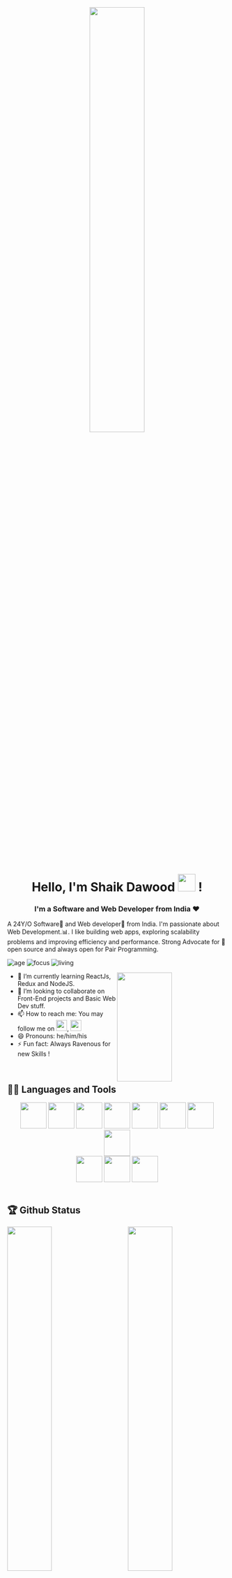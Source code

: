 <div align="center">
<img src="https://i.ibb.co/Rz0NQpD/banner.gif" align="center" width="50%">
</div>
<h1 align="center">   Hello, I'm Shaik Dawood <img src="https://media.tenor.com/images/b617c36f9db276d3146e974b8ff64f4c/tenor.gif" width="40px"> ! </h1>

<h3 align="center">I'm a Software and Web Developer from India ❤</h3>
  
A 24Y/O Software🌈 and Web developer🎯 from India. I'm passionate about Web Development.:bar_chart:. I like building web apps, exploring scalability problems and improving efficiency and performance. Strong Advocate for 📜 open source and always open for Pair Programming.






![age](https://img.shields.io/badge/age-24-blue)
![focus](https://img.shields.io/badge/focus-FrontEnd-brightgreen)
![living](https://img.shields.io/badge/living-Hyderabad-3c9)

<img width="50%" height="250" align="right"  src="https://img.freepik.com/free-vector/hand-drawn-web-developers_23-2148819604.jpg?size=400&ext=jpg&ga=GA1.2.962109590.1627372568" />

- 🌱 I’m currently learning ReactJs, Redux and NodeJS.
- 👯 I’m looking to collaborate on Front-End projects and Basic Web Dev stuff.
- 📫 How to reach me: You may follow me on [<img width="25px" src="https://cdn.iconscout.com/icon/free/png-64/linkedin-2752135-2284952.png"/>](https://www.linkedin.com/in/skd-a9p6r), [<img width="25px" src="https://cdn.iconscout.com/icon/free/png-64/instagram-2752153-2284970.png"/>](https://www.instagram.com/sk_dawood) 
- 😄 Pronouns: he/him/his
- ⚡ Fun fact: Always Ravenous for new Skills ! 
<br />


## 👨‍💻 Languages and Tools

<div align="center">
  
<img src="https://cdn.iconscout.com/icon/free/png-64/html-2752158-2284975.png" height="60" width="60">
<img src="https://cdn.iconscout.com/icon/free/png-64/css-131-722685.png" height="60" width="60">
<img src="https://cdn.iconscout.com/icon/free/png-64/javascript-2752148-2284965.png" height="60" width="60">
<img src="https://cdn.iconscout.com/icon/free/png-64/react-4-1175110.png" height="60" width="60">
<img src="https://cdn.iconscout.com/icon/free/png-64/redux-3521674-2945118.png" height="60" width="60">
<img src="https://cdn.iconscout.com/icon/free/png-512/node-js-1174925.png" height="60" width="60">
<img src="https://cdn.iconscout.com/icon/free/png-64/mongodb-3629020-3030245.png" height="60" width="60">
  <img src="https://cdn.iconscout.com/icon/free/png-64/c-4-226082.png" height="60" width="60">     


<br>


<img src="https://cdn.iconscout.com/icon/free/png-64/git-225996.png" height="60" width="60">
<img src="https://img.icons8.com/fluent/2x/visual-studio-code-2019.png" height="60" width="60">
<img height="60" src="https://cdn.iconscout.com/icon/free/png-64/firebase-3521427-2944871.png">


</div>

<br >

## 🏆 Github Status

<img  src="https://github-readme-stats.vercel.app/api?username=dawoodxp97&show_icons=true&hide_border=true&theme=midnight-purple" width="45%" align="right" >

<img  src="https://github-readme-streak-stats.herokuapp.com/?user=dawoodxp97&theme=dark" width="45%" >
<div align="center">
  <img src="https://github-readme-stats.vercel.app/api/top-langs/?username=dawoodxp97" width="30%" >
</div> 
<br>

<div align="center">


### Show some ❤️ by starring ⭐ some of the repositories!


[<img src="https://img.shields.io/badge/linkedin-%230077B5.svg?&style=for-the-badge&logo=linkedin&logoColor=white">](https://www.linkedin.com/in/skd-a9p6r)
[<img src="https://img.shields.io/badge/instagram-%23E4405F.svg?&style=for-the-badge&logo=instagram&logoColor=white">](https://www.instagram.com/sk_dawood)
[<img src="https://img.shields.io/badge/twitter-%230077B5.svg?&style=for-the-badge&logo=twitter&logoColor=white">](https://twitter.com/dawoodxp97)
[<img src="https://img.shields.io/badge/Portfolio-%23000000.svg?&style=for-the-badge">](https://skd-portfolio.netlify.app)


<a href="https://dev.to/dawoodxp97"><img height="50" src="https://practicaldev-herokuapp-com.freetls.fastly.net/assets/devlogo-pwa-512.png"></a>

</div>






<!---
dawoodxp97/dawoodxp97 is a ✨ special ✨ repository because its `README.md` (this file) appears on your GitHub profile.
You can click the Preview link to take a look at your changes.
--->
